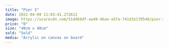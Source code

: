 ```yaml
---
title: "Pier I"
date: 2022-04-09 11:03:41.272612
image: https://ucarecdn.com/51d469df-aa49-46ae-a5fa-741d1b170548/pier-i.jpg
price: "0"
size: "40cm x 40cm"
sold: "Sold"
media: "Acrylic on canvas on board"
---
```


